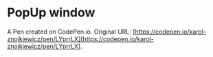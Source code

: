 # PopUp window

A Pen created on CodePen.io. Original URL: [https://codepen.io/karol-znojkiewicz/pen/LYprrLX](https://codepen.io/karol-znojkiewicz/pen/LYprrLX).


